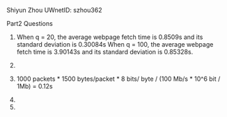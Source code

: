 Shiyun Zhou
UWnetID: szhou362

Part2 Questions
1. When q = 20, the average webpage fetch time is 0.8509s and its standard deviation is 0.30084s
When q = 100, the average webpage fetch time is 3.90143s and its standard deviation is 0.85328s.

2.

3. 1000 packets * 1500 bytes/packet * 8 bits/ byte / (100 Mb/s * 10^6 bit / 1Mb) = 0.12s

4.

5.
